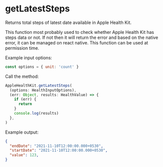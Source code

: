 # getLatestSteps

Returns total steps of latest date available in Apple Health Kit.

This function most probably used to check whether Apple Health Kit has steps data or not. If not then it will return the error and based on the native error, it can be managed on react native. This function can be used at permission time.

Example input options:

```javascript
const options = { unit: 'count' }
```

Call the method:

```javascript
AppleHealthKit.getLatestSteps(
  (options: HealthInputOptions),
  (err: Object, results: HealthValue) => {
    if (err) {
      return
    }
    console.log(results)
  },
)
```

Example output:

```json
{
  "endDate": "2021-11-10T12:00:00.000+0530",
  "startDate": "2021-11-10T12:00:00.000+0530",
  "value": 123,
}
```
